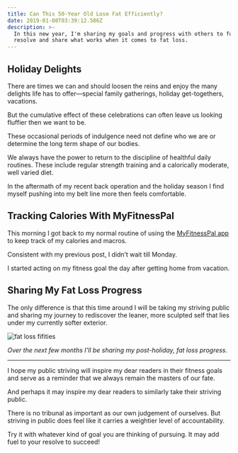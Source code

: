 ```yaml
---
title: Can This 50-Year Old Lose Fat Efficiently?
date: 2019-01-08T03:39:12.586Z
description: >-
  In this new year, I'm sharing my goals and progress with others to fuel my
  resolve and share what works when it comes to fat loss.
---
```

## Holiday Delights

There are times we can and should loosen the reins and enjoy the many delights life has to offer—special family gatherings, holiday get-togethers, vacations.  

But the cumulative effect of these celebrations can often leave us looking fluffier then we want to be.

These occasional periods of indulgence need not define who we are or determine the long term shape of our bodies. 

We always have the power to return to the discipline of healthful daily routines. These include regular strength training and a calorically moderate, well varied diet.

In the aftermath of my recent back operation and the holiday season I find myself pushing into my belt line more then feels comfortable. 

## Tracking Calories With MyFitnessPal

This morning I got back to my normal routine of using the <a href="https://www.myfitnesspal.com/" target="blank">MyFitnessPal app</a> to keep track of my calories and macros.

Consistent with my previous post, I didn’t wait till Monday. 

 I started acting on my fitness goal the day after getting home from vacation.

## Sharing My Fat Loss Progress

The only difference is that this time around I will be taking my striving public and sharing my journey to rediscover the leaner, more sculpted self that lies under my currently softer exterior. 

![fat loss fifities](/img/fat-loss-fifities.png "fat loss fifties")

_Over the next few months I'll be sharing my post-holiday, fat loss progress._ 

<hr>

I hope my public striving will inspire my dear readers in their fitness goals and serve as a reminder that we always remain the masters of our fate.  

And perhaps it may inspire my dear readers to similarly take their striving public.

There is no tribunal as important as our own judgement of ourselves.  But striving in public does feel like it carries a weightier level of accountability. 

Try it with whatever kind of goal you are thinking of pursuing. It may add fuel to your resolve to succeed!
